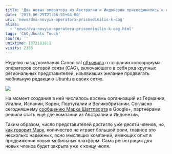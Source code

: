 ```yaml
---
title: 'Два новых оператора из Австралии и Индонезии присоединились к консорциуму CAG'
date: '2013-06-25T21:36:51+04:00'
uri: 'news/dva-novyix-operatora-prisoedinilis-k-cag'
alias: 
  - 'news/dva-novyix-operatora-prisoedinilis-k-cag.html'
tags: 'CAG,Ubuntu Touch'
source: ''
unixtime: 1372181811
visits: 2356
---
```

Неделю назад компания Canonical [объявила](news/8-krupnyix-operatorov-ubuntu-touch) о создании консорциума операторов сотовой связи (CAG), включающего в себя ряд крупных региональных представителей, изъявивших желание продвигать мобильную редакцию Ubuntu в своих сетях.

[![](img/2013/06/25/21-00/carrier-advisory-group-9079523220-o.jpg)](img/2013/06/25/21-00/carrier-advisory-group-9079523220-o.jpg)

На момент создания в ней числилось восемь организаций из Германии, Италии, Испании, Кореи, Португалии и Великобритании. Согласно сегодняшнему [сообщению Марка Шаттлворта](https://plus.google.com/116812394236590806058/posts/394uux62nhf) в Google+, партнёрами решили стать ещё две компании из Австралии и Индонезии.

Таким образом, число представителей достигло уже десяти членов, но, [как говорит Марк](http://www.markshuttleworth.com/archives/1261), количество не играет большой роли, главное это несколько надёжных, ясно мыслящих компаний, имеющих опыт в продвижении новых мобильных платформ. Сама регистрация для новых членов будет закрыта уже к концу июля.
